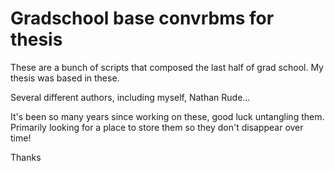 # Gradschool base convrbms for thesis

These are a bunch of scripts that composed the last half of grad school. My thesis was 
based in these.

Several different authors, including myself, Nathan Rude...

It's been so many years since working on these, good luck untangling them. Primarily 
looking for a place to store them so they don't disappear over time! 


Thanks
